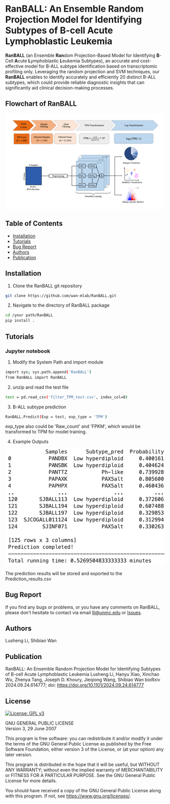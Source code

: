 # RanBALL: An Ensemble Random Projection Model for Identifying Subtypes of B-cell Acute Lymphoblastic Leukemia

**RanBALL** (an Ensemble **Ran**dom Projection-Based Model for Identifying **B**-Cell **A**cute **L**ymphoblastic **L**eukemia Subtypes), an accurate and cost-effective model for B-ALL subtype identification based on transcriptomic profiling only. Leveraging the random projection and SVM techniques, our **RanBALL** enables to identify accurately and efficiently 20 distinct B-ALL subtypes, which could provide reliable diagnostic insights that can significantly aid clinical decision-making processes.

## Flowchart of RanBALL
![Flowchart of RanBALL](Flowchart.png)

## Table of Contents
- [Installation](#installation)
- [Tutorials](#Tutorials)
- [Bug Report](#Bug-Report)
- [Authors](#Authors)
- [Publication](#Publication)
## Installation
1. Clone the RanBALL git repository
```bash
git clone https://github.com/wan-mlab/RanBALL.git
```
2. Navigate to the directory of RanBALL package
```bash
cd /your path/RanBALL
pip install .
```
## Tutorials
### Jupyter notebook
1. Modify the System Path and import module
```bash
import sys; sys.path.append('RanBALL')
from RanBALL import RanBALL
```
2. unzip and read the test file
```bash
test = pd.read_csv('filter_TPM_test.csv', index_col=0)
```
3. B-ALL subtype prediction
```bash
RanBALL.Predict(Exp = test, exp_type = 'TPM')
```
   exp_type also could be 'Raw_count' and 'FPKM', which would be transformed to TPM for model training.

4. Example Outputs

![Example Outputs](output1.png)

The prediction results will be stored and exported to the Prediction_results.csv

## Bug Report

If you find any bugs or problems, or you have any comments on RanBALL, please don't hesitate to contact via email lli@unmc.edu or [Issues](https://github.com/wan-mlab/RanBALL/issues).

## Authors
Lusheng Li, Shibiao Wan

## Publication
RanBALL: An Ensemble Random Projection Model for Identifying Subtypes of B-cell Acute Lymphoblastic Leukemia
Lusheng Li, Hanyu Xiao, Xinchao Wu, Zhenya Tang, Joseph D. Khoury, Jieqiong Wang, Shibiao Wan
bioRxiv 2024.09.24.614777; doi: https://doi.org/10.1101/2024.09.24.614777

## License 

[![License: GPL v3](https://img.shields.io/badge/License-GPL%20v3-blue.svg)](https://www.gnu.org/licenses/gpl-3.0)

GNU GENERAL PUBLIC LICENSE  
Version 3, 29 June 2007

This program is free software: you can redistribute it and/or modify
it under the terms of the GNU General Public License as published by
the Free Software Foundation, either version 3 of the License, or
(at your option) any later version.

This program is distributed in the hope that it will be useful,
but WITHOUT ANY WARRANTY; without even the implied warranty of
MERCHANTABILITY or FITNESS FOR A PARTICULAR PURPOSE.  See the
GNU General Public License for more details.

You should have received a copy of the GNU General Public License
along with this program.  If not, see <https://www.gnu.org/licenses/>.
